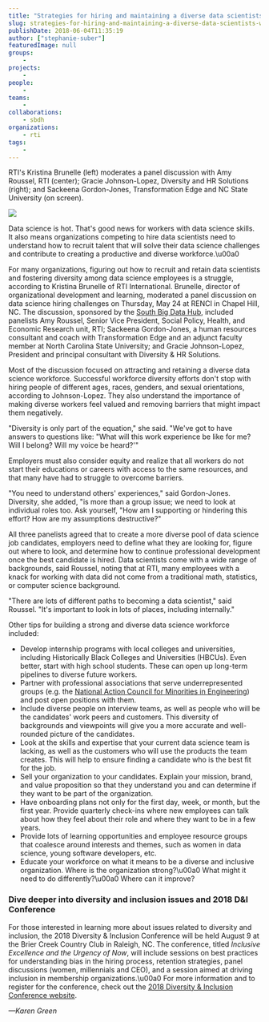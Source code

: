 ```yaml
---
title: "Strategies for hiring and maintaining a diverse data scientists workforce"
slug: strategies-for-hiring-and-maintaining-a-diverse-data-scientists-workforce
publishDate: 2018-06-04T11:35:19
author: ["stephanie-suber"]
featuredImage: null
groups:
    - 
projects:
    - 
people:
    - 
teams: 
    - 
collaborations:
    - sbdh
organizations:
    - rti
tags:
    - 
---
```


RTI's Kristina Brunelle (left) moderates a panel discussion with Amy Roussel, RTI (center); Gracie Johnson-Lopez, Diversity and HR Solutions (right); and Sackeena Gordon-Jones, Transformation Edge and NC State University (on screen).

![](https://renci.org/wp-content/uploads/2018/06/IMG_1356-1024x539.jpg)

Data science is hot. That's good news for workers with data science skills. It also means organizations competing to hire data scientists need to understand how to recruit talent that will solve their data science challenges and contribute to creating a productive and diverse workforce.\u00a0

For many organizations, figuring out how to recruit and retain data scientists and fostering diversity among data science employees is a struggle, according to Kristina Brunelle of RTI International. Brunelle, director of organizational development and learning, moderated a panel discussion on data science hiring challenges on Thursday, May 24 at RENCI in Chapel Hill, NC. The discussion, sponsored by the [South Big Data Hub](https://southbigdatahub.org/), included panelists Amy Roussel, Senior Vice President, Social Policy, Health, and Economic Research unit, RTI; Sackeena Gordon-Jones, a human resources consultant and coach with Transformation Edge and an adjunct faculty member at North Carolina State University; and Gracie Johnson-Lopez, President and principal consultant with Diversity & HR Solutions.

Most of the discussion focused on attracting and retaining a diverse data science workforce. Successful workforce diversity efforts don't stop with hiring people of different ages, races, genders, and sexual orientations, according to Johnson-Lopez. They also understand the importance of making diverse workers feel valued and removing barriers that might impact them negatively.

"Diversity is only part of the equation," she said. "We've got to have answers to questions like: "What will this work experience be like for me? Will I belong? Will my voice be heard?'"

Employers must also consider equity and realize that all workers do not start their educations or careers with access to the same resources, and that many have had to struggle to overcome barriers.

"You need to understand others' experiences," said Gordon-Jones. Diversity, she added, "is more than a group issue; we need to look at individual roles too. Ask yourself, "How am I supporting or hindering this effort? How are my assumptions destructive?"

All three panelists agreed that to create a more diverse pool of data science job candidates, employers need to define what they are looking for, figure out where to look, and determine how to continue professional development once the best candidate is hired. Data scientists come with a wide range of backgrounds, said Roussel, noting that at RTI, many employees with a knack for working with data did not come from a traditional math, statistics, or computer science background.

"There are lots of different paths to becoming a data scientist," said Roussel. "It's important to look in lots of places, including internally."

Other tips for building a strong and diverse data science workforce included:

- Develop internship programs with local colleges and universities, including Historically Black Colleges and Universities (HBCUs). Even better, start with high school students. These can open up long-term pipelines to diverse future workers.
- Partner with professional associations that serve underrepresented groups (e.g. the [National Action Council for Minorities in Engineering](http://www.nacme.org/about-us)) and post open positions with them.
- Include diverse people on interview teams, as well as people who will be the candidates' work peers and customers. This diversity of backgrounds and viewpoints will give you a more accurate and well-rounded picture of the candidates.
- Look at the skills and expertise that your current data science team is lacking, as well as the customers who will use the products the team creates. This will help to ensure finding a candidate who is the best fit for the job.
- Sell your organization to your candidates. Explain your mission, brand, and value proposition so that they understand you and can determine if they want to be part of the organization.
- Have onboarding plans not only for the first day, week, or month, but the first year. Provide quarterly check-ins where new employees can talk about how they feel about their role and where they want to be in a few years.
- Provide lots of learning opportunities and employee resource groups that coalesce around interests and themes, such as women in data science, young software developers, etc.
- Educate your workforce on what it means to be a diverse and inclusive organization. Where is the organization strong?\u00a0 What might it need to do differently?\u00a0 Where can it improve?

### Dive deeper into diversity and inclusion issues and 2018 D&I Conference

For those interested in learning more about issues related to diversity and inclusion, the 2018 Diversity & Inclusion Conference will be held August 9 at the Brier Creek Country Club in Raleigh, NC. The conference, titled _Inclusive Excellence and the Urgency of Now_, will include sessions on best practices for understanding bias in the hiring process, retention strategies, panel discussions (women, millennials and CEO), and a session aimed at driving inclusion in membership organizations.\u00a0 For more information and to register for the conference, check out the [2018 Diversity & Inclusion Conference website](https://diversityhrsolutions.com/inclusive-excellence-conference/#speakers).

_—Karen Green_